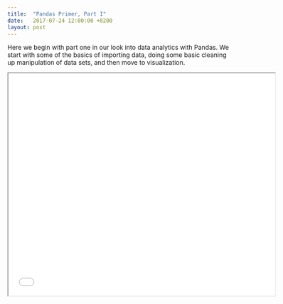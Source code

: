```yaml
---
title:  "Pandas Primer, Part I"
date:   2017-07-24 12:00:00 +0200
layout: post
---
```


Here we begin with part one in our look into data analytics with Pandas. We start with some of the basics of importing 
data, doing some basic cleaning up manipulation of data sets, and then move to visualization. 

<iframe src="/slides/Pandas.html" width="600" height="500"></iframe>